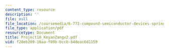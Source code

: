 ```yaml
---
content_type: resource
description: ''
file: null
file_location: /coursemedia/6-772-compound-semiconductor-devices-spring-2003/f28eb20918aaf89bbccbb4deac6d1159_Project10_KeyanZangv2.pdf
file_type: application/pdf
resourcetype: Document
title: Project10_KeyanZangv2.pdf
uid: f28eb209-18aa-f89b-bccb-b4deac6d1159
---
```

